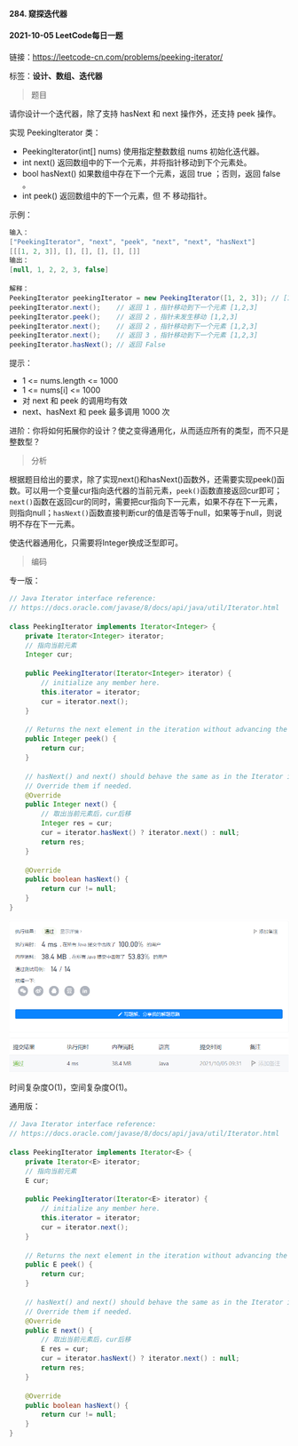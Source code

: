 #### 284. 窥探迭代器

#### 2021-10-05 LeetCode每日一题

链接：https://leetcode-cn.com/problems/peeking-iterator/

标签：**设计、数组、迭代器**

> 题目

请你设计一个迭代器，除了支持 hasNext 和 next 操作外，还支持 peek 操作。

实现 PeekingIterator 类：

- PeekingIterator(int[] nums) 使用指定整数数组 nums 初始化迭代器。
- int next() 返回数组中的下一个元素，并将指针移动到下个元素处。
- bool hasNext() 如果数组中存在下一个元素，返回 true ；否则，返回 false 。
- int peek() 返回数组中的下一个元素，但 不 移动指针。


示例：

```java
输入：
["PeekingIterator", "next", "peek", "next", "next", "hasNext"]
[[[1, 2, 3]], [], [], [], [], []]
输出：
[null, 1, 2, 2, 3, false]

解释：
PeekingIterator peekingIterator = new PeekingIterator([1, 2, 3]); // [1,2,3]
peekingIterator.next();    // 返回 1 ，指针移动到下一个元素 [1,2,3]
peekingIterator.peek();    // 返回 2 ，指针未发生移动 [1,2,3]
peekingIterator.next();    // 返回 2 ，指针移动到下一个元素 [1,2,3]
peekingIterator.next();    // 返回 3 ，指针移动到下一个元素 [1,2,3]
peekingIterator.hasNext(); // 返回 False
```


提示：

- 1 <= nums.length <= 1000
- 1 <= nums[i] <= 1000
- 对 next 和 peek 的调用均有效
- next、hasNext 和 peek 最多调用  1000 次


进阶：你将如何拓展你的设计？使之变得通用化，从而适应所有的类型，而不只是整数型？

> 分析

根据题目给出的要求，除了实现next()和hasNext()函数外，还需要实现peek()函数。可以用一个变量cur指向迭代器的当前元素，`peek()`函数直接返回cur即可；`next()`函数在返回cur的同时，需要把cur指向下一元素，如果不存在下一元素，则指向null；`hasNext()`函数直接判断cur的值是否等于null，如果等于null，则说明不存在下一元素。

使迭代器通用化，只需要将Integer换成泛型即可。

> 编码

专一版：

```java
// Java Iterator interface reference:
// https://docs.oracle.com/javase/8/docs/api/java/util/Iterator.html

class PeekingIterator implements Iterator<Integer> {
    private Iterator<Integer> iterator;
    // 指向当前元素
    Integer cur;

	public PeekingIterator(Iterator<Integer> iterator) {
	    // initialize any member here.
        this.iterator = iterator;
        cur = iterator.next();
	}
	
    // Returns the next element in the iteration without advancing the iterator.
	public Integer peek() {
        return cur;
	}
	
	// hasNext() and next() should behave the same as in the Iterator interface.
	// Override them if needed.
	@Override
	public Integer next() {
        // 取出当前元素后，cur后移
	    Integer res = cur;
        cur = iterator.hasNext() ? iterator.next() : null;
        return res;
	}
	
	@Override
	public boolean hasNext() {
	    return cur != null;
	}
}
```

![image-20211005093137578](284.窥探迭代器.assets/image-20211005093137578.png)

时间复杂度O(1)，空间复杂度O(1)。

通用版：

```java
// Java Iterator interface reference:
// https://docs.oracle.com/javase/8/docs/api/java/util/Iterator.html

class PeekingIterator implements Iterator<E> {
    private Iterator<E> iterator;
    // 指向当前元素
    E cur;

	public PeekingIterator(Iterator<E> iterator) {
	    // initialize any member here.
        this.iterator = iterator;
        cur = iterator.next();
	}
	
    // Returns the next element in the iteration without advancing the iterator.
	public E peek() {
        return cur;
	}
	
	// hasNext() and next() should behave the same as in the Iterator interface.
	// Override them if needed.
	@Override
	public E next() {
        // 取出当前元素后，cur后移
	    E res = cur;
        cur = iterator.hasNext() ? iterator.next() : null;
        return res;
	}
	
	@Override
	public boolean hasNext() {
	    return cur != null;
	}
}
```

